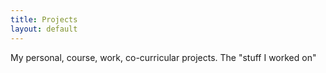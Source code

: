 ```yaml
---
title: Projects
layout: default
---
```


My personal, course, work, co-curricular projects. The "stuff I worked on"